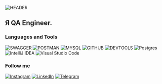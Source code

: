 ![HEADER](https://github.com/NikitaPat1989/NikitaPat1989/blob/main/assets/wallpaper-4106667_640.jpg)


## Я QA Engineer. 

### Languages and Tools 
![SWAGGER](https://img.shields.io/badge/Swagger-090909?style=for-the-badge&logo=SWAGGER&logoColor=yellow&logoSize=20)
![POSTMAN](https://img.shields.io/badge/POSTMAN-090909?style=for-the-badge&logo=POSTMAN&logoColor=yellow)
![MYSQL](https://img.shields.io/badge/MYSQL-090909?style=for-the-badge&logo=MYSQL&logoColor=yellow)
![GITHUB](https://img.shields.io/badge/GITHUB-090909?style=for-the-badge&logo=github&logoColor=yellow)
![DEVTOOLS](https://img.shields.io/badge/DEVTOOLS-090909?style=for-the-badge&logo=developertools&logoColor=yellow)
![Postgres](https://img.shields.io/badge/postgres-090909?style=for-the-badge&logo=postgresql&logoColor=yellow)
![IntelliJ IDEA](https://img.shields.io/badge/IntelliJIDEA-090909?style=for-the-badge&logo=intellij-idea&logoColor=yellow)
![Visual Studio Code](https://img.shields.io/badge/Visual%20Studio%20Code-090909?style=for-the-badge&logo=visual-studio-code&logoColor=yellow)

### Follow me
[![Instagram](https://img.shields.io/badge/Instagram-090909?style=for-the-badge&logo=Instagram&logoColor=yellow)](https://www.instagram.com/nikitapotapovich6?igsh=MXBsN2tsZG9qOXdqNw==)
[![LinkedIn](https://img.shields.io/badge/linkedin-090909?style=for-the-badge&logo=linkedin&logoColor=yellow)](https://www.linkedin.com/in/%D0%BD%D0%B8%D0%BA%D0%B8%D1%82%D0%B0-%D0%BF%D0%BE%D1%82%D0%B0%D0%BF%D0%BE%D0%B2%D0%B8%D1%87-1752bb229?utm_source=share&utm_campaign=share_via&utm_content=profile&utm_medium=android_app)
[![Telegram](https://img.shields.io/badge/Telegram-090909?style=for-the-badge&logo=telegram&logoColor=yellow)](https://t.me/nikipot)





